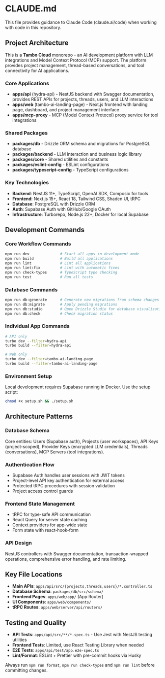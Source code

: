 # CLAUDE.md

This file provides guidance to Claude Code (claude.ai/code) when working with code in this repository.

## Project Architecture

This is a **Tambo Cloud** monorepo - an AI development platform with LLM integrations and Model Context Protocol (MCP) support. The platform provides project management, thread-based conversations, and tool connectivity for AI applications.

### Core Applications

- **apps/api** (hydra-api) - NestJS backend with Swagger documentation, provides REST APIs for projects, threads, users, and LLM interactions
- **apps/web** (tambo-ai-landing-page) - Next.js frontend with landing page, dashboard, and project management interface
- **apps/mcp-proxy** - MCP (Model Context Protocol) proxy service for tool integrations

### Shared Packages

- **packages/db** - Drizzle ORM schema and migrations for PostgreSQL database
- **packages/backend** - LLM interaction and business logic library
- **packages/core** - Shared utilities and constants
- **packages/eslint-config** - ESLint configurations
- **packages/typescript-config** - TypeScript configurations

### Key Technologies

- **Backend**: NestJS 11+, TypeScript, OpenAI SDK, Composio for tools
- **Frontend**: Next.js 15+, React 18, Tailwind CSS, Shadcn UI, tRPC
- **Database**: PostgreSQL with Drizzle ORM
- **Auth**: Supabase Auth with GitHub/Google OAuth
- **Infrastructure**: Turborepo, Node.js 22+, Docker for local Supabase

## Development Commands

### Core Workflow Commands
```bash
npm run dev              # Start all apps in development mode
npm run build            # Build all applications
npm run lint             # Lint all applications
npm run lint:fix         # Lint with automatic fixes
npm run check-types      # TypeScript type checking
npm run test             # Run all tests
```

### Database Commands
```bash
npm run db:generate      # Generate new migrations from schema changes
npm run db:migrate       # Apply pending migrations
npm run db:studio        # Open Drizzle Studio for database visualization
npm run db:check         # Check migration status
```

### Individual App Commands
```bash
# API only
turbo dev --filter=hydra-api
turbo build --filter=hydra-api

# Web only  
turbo dev --filter=tambo-ai-landing-page
turbo build --filter=tambo-ai-landing-page
```

### Environment Setup
Local development requires Supabase running in Docker. Use the setup script:
```bash
chmod +x setup.sh && ./setup.sh
```

## Architecture Patterns

### Database Schema
Core entities: Users (Supabase auth), Projects (user workspaces), API Keys (project-scoped), Provider Keys (encrypted LLM credentials), Threads (conversations), MCP Servers (tool integrations).

### Authentication Flow
- Supabase Auth handles user sessions with JWT tokens
- Project-level API key authentication for external access
- Protected tRPC procedures with session validation
- Project access control guards

### Frontend State Management
- tRPC for type-safe API communication
- React Query for server state caching
- Context providers for app-wide state
- Form state with react-hook-form

### API Design
NestJS controllers with Swagger documentation, transaction-wrapped operations, comprehensive error handling, and rate limiting.

## Key File Locations

- **Main APIs**: `apps/api/src/{projects,threads,users}/*.controller.ts`
- **Database Schema**: `packages/db/src/schema/`
- **Frontend Pages**: `apps/web/app/` (App Router)
- **UI Components**: `apps/web/components/`
- **tRPC Routes**: `apps/web/server/api/routers/`

## Testing and Quality

- **API Tests**: `apps/api/src/**/*.spec.ts` - Use Jest with NestJS testing utilities
- **Frontend Tests**: Limited, use React Testing Library when needed
- **E2E Tests**: `apps/api/test/app.e2e-spec.ts`
- **Lint/Format**: ESLint + Prettier with pre-commit hooks via Husky

Always run `npm run format`, `npm run check-types` and `npm run lint` before committing changes.